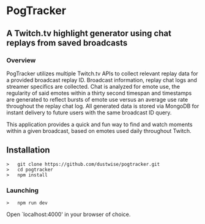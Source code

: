 # PogTracker
## A Twitch.tv highlight generator using chat replays from saved broadcasts

### Overview
PogTracker utilizes multiple Twitch.tv APIs to collect relevant replay data for a provided broadcast replay ID. Broadcast information, replay chat logs and streamer specifics are collected. Chat is analyzed for emote use, the regularity of said emotes within a thirty second timespan and timestamps are generated to reflect bursts of emote use versus an average use rate throughout the replay chat log. All generated data is stored via MongoDB for instant delivery to future users with the same broadcast ID query.

This application provides a quick and fun way to find and watch moments within a given broadcast, based on emotes used daily throughout Twitch.

## Installation

```
>   git clone https://github.com/dustwise/pogtracker.git
>   cd pogtracker
>   npm install
```

### Launching

```
>   npm run dev
```

Open `localhost:4000' in your browser of choice.
